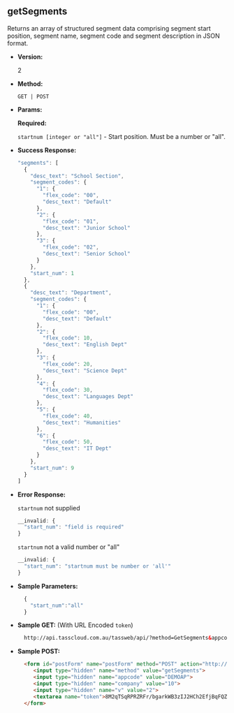 **getSegments**
----
  Returns an array of structured segment data comprising segment start position, segment name, segment code and segment description in JSON format.

* **Version:**

  2

* **Method:**

  `GET | POST`
  
*  **Params:**

   **Required:**
 
   `startnum [integer or "all"]` - Start position. Must be a number or "all".

* **Success Response:**

    ```javascript
    "segments": [
      {
        "desc_text": "School Section",
        "segment_codes": {
          "1": {
            "flex_code": "00",
            "desc_text": "Default"
          },
          "2": {
            "flex_code": "01",
            "desc_text": "Junior School"
          },
          "3": {
            "flex_code": "02",
            "desc_text": "Senior School"
          }
        },
        "start_num": 1
      },
      {
        "desc_text": "Department",
        "segment_codes": {
          "1": {
            "flex_code": "00",
            "desc_text": "Default"
          },
          "2": {
            "flex_code": 10,
            "desc_text": "English Dept"
          },
          "3": {
            "flex_code": 20,
            "desc_text": "Science Dept"
          },
          "4": {
            "flex_code": 30,
            "desc_text": "Languages Dept"
          },
          "5": {
            "flex_code": 40,
            "desc_text": "Humanities"
          },
          "6": {
            "flex_code": 50,
            "desc_text": "IT Dept"
          }
        },
        "start_num": 9
      }
    ]
    ```
 
* **Error Response:**

    `startnum` not supplied
    ```javascript
    __invalid: {
      "start_num": "field is required"
    }
    ```
    
    `startnum` not a valid number or "all"
    ```javascript
    __invalid: {
      "start_num": "startnum must be number or 'all'"
    }
    ```
    
* **Sample Parameters:**

  ```javascript
    { 
      "start_num":"all"
    }
  ```

* **Sample GET:** (With URL Encoded `token`)

  ```HTML
    http://api.tasscloud.com.au/tassweb/api/?method=GetSegments&appcode=DEMOAP&company=10&v=2&token=8M2qTSqRPRZRFr%2FbgarkWB3zIJ2HCh2EfjBqFQZd6%2B0%3D
  ```
  
* **Sample POST:**

  ```HTML
    <form id="postForm" name="postForm" method="POST" action="http://api.tasscloud.com.au/api/">
       <input type="hidden" name="method" value="getSegments">
       <input type="hidden" name="appcode" value="DEMOAP">
       <input type="hidden" name="company" value="10">
       <input type="hidden" name="v" value="2">
       <textarea name="token">8M2qTSqRPRZRFr/bgarkWB3zIJ2HCh2EfjBqFQZd6+0=</textarea>
    </form>
  ```

